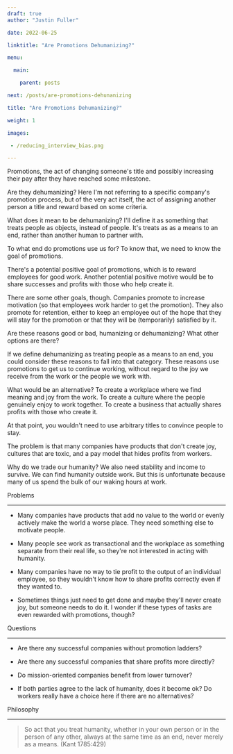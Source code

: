 ```yaml
---
draft: true
author: "Justin Fuller"

date: 2022-06-25

linktitle: "Are Promotions Dehumanizing?"

menu:

  main:

    parent: posts

next: /posts/are-promotions-dehunanizing

title: "Are Promotions Dehumanizing?"

weight: 1

images:

 - /reducing_interview_bias.png

---
```


Promotions, the act of changing someone's title and possibly increasing their pay after they have reached some milestone. 

Are they dehumanizing? Here I'm not referring to a specific company's promotion process, but of the very act itself, the act of assigning another person a title and reward based on some criteria.

What does it mean to be dehumanizing? I'll define it as something that treats people as objects, instead of people. It's treats as as a means to an end, rather than another human to partner with.

To what end do promotions use us for? To know that, we need to know the goal of promotions. 

There's a potential positive goal of promotions, which is to reward employees for good work. Another potential positive motive would be to share successes and profits with those who help create it.

There are some other goals, though. Companies promote to increase motivation (so that employees work harder to get the promotion). They also promote for retention, either to keep an employee out of the hope that they will stay for the promotion or that they will be (temporarily) satisfied by it. 

Are these reasons good or bad, humanizing or dehumanizing? What other options are there?

If we define dehumanizing as treating people as a means to an end, you could consider these reasons to fall into that category. These reasons use promotions to get us to continue working, without regard to the joy we receive from the work or the people we work with.

What would be an alternative? To create a workplace where we find meaning and joy from the work. To create a culture where the people genuinely enjoy to work together. To create a business that actually shares profits with those who create it.

At that point, you wouldn't need to use arbitrary titles to convince people to stay. 

The problem is that many companies have products that don't create joy, cultures that are toxic, and a pay model that hides profits from workers. 

Why do we trade our humanity? We also need stability and income to survive. We can find humanity outside work. But this is unfortunate because many of us spend the bulk of our waking hours at work.

Problems

--------

* Many companies have products that add no value to the world or evenly actively make the world a worse place. They need something else to motivate people.

* Many people see work as transactional and the workplace as something separate from their real life, so they're not interested in acting with humanity.

* Many companies have no way to tie profit to the output of an individual employee, so they wouldn't know how to share profits correctly even if they wanted to.

* Sometimes things just need to get done and maybe they'll never create joy, but someone needs to do it. I wonder if these types of tasks are even rewarded with promotions, though?

Questions

---------

* Are there any successful companies without promotion ladders? 

* Are there any successful companies that share profits more directly?

* Do mission-oriented companies benefit from lower turnover?

* If both parties agree to the lack of humanity, does it become ok? Do workers really have a choice here if there are no alternatives?

Philosophy

----------

> So act that you treat humanity, whether in your own person or in the person of any other, always at the same time as an end, never merely as a means. (Kant 1785:429)

